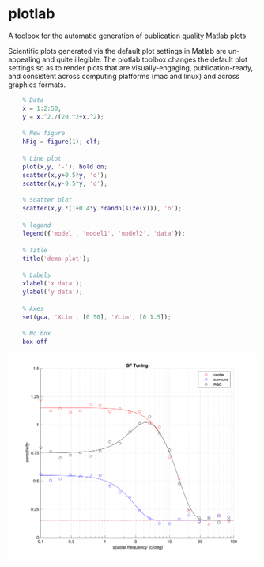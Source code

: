 # plotlab
A toolbox for the automatic generation of publication quality Matlab plots

Scientific plots generated via the default plot settings in Matlab are un-appealing and quite illegible.
The plotlab toolbox changes the default plot settings so as to render plots that are visually-engaging, publication-ready, and consistent across computing platforms (mac and linux) and across graphics formats. 

```Matlab
    % Data
    x = 1:2:50;
    y = x.^2./(20.^2+x.^2);
    
    % New figure
    hFig = figure(1); clf;
    
    % Line plot
    plot(x,y, '-'); hold on;
    scatter(x,y+0.5*y, 'o');
    scatter(x,y-0.5*y, 'o');
    
    % Scatter plot
    scatter(x,y.*(1+0.4*y.*randn(size(x))), 'o');
   
    % legend
    legend({'model', 'model1', 'model2', 'data'});
    
    % Title
    title('demo plot');
    
    % Labels
    xlabel('x data');
    ylabel('y data');
     
    % Axes
    set(gca, 'XLim', [0 50], 'YLim', [0 1.5]);
    
    % No box
    box off
   ``` 
   
![Default plot generated by demoPlot.m](assets/demoPlotDefault.png)
